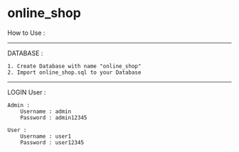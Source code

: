 # online_shop


How to Use :

--------------------------------------------------------

DATABASE :

	1. Create Database with name "online_shop"
	2. Import online_shop.sql to your Database
	
--------------------------------------------------------

LOGIN User :
	
	Admin : 
		Username : admin
		Password : admin12345

	User : 
		Username : user1
		Password : user12345
